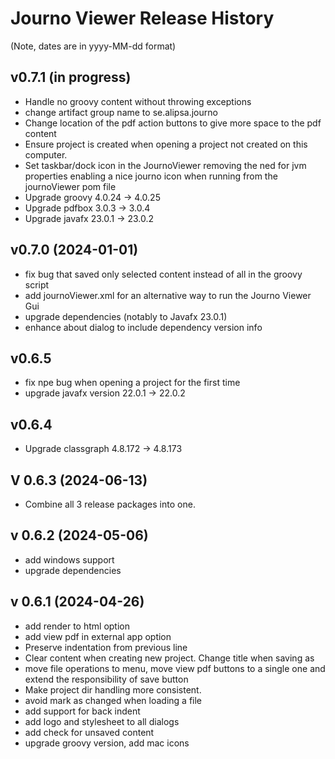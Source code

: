 # Journo Viewer Release History
(Note, dates are in yyyy-MM-dd format)

## v0.7.1 (in progress)
- Handle no groovy content without throwing exceptions
- change artifact group name to se.alipsa.journo
- Change location of the pdf action buttons to give more space to the pdf content
- Ensure project is created when opening a project not created on this computer.
- Set taskbar/dock icon in the JournoViewer removing the ned for jvm properties enabling a nice journo icon when running from the journoViewer pom file
- Upgrade groovy 4.0.24 -> 4.0.25
- Upgrade pdfbox 3.0.3 -> 3.0.4
- Upgrade javafx 23.0.1 -> 23.0.2


## v0.7.0 (2024-01-01)
- fix bug that saved only selected content instead of all in the groovy script
- add journoViewer.xml for an alternative way to run the Journo Viewer Gui
- upgrade dependencies (notably to Javafx 23.0.1)
- enhance about dialog to include dependency version info

## v0.6.5
- fix npe bug when opening a project for the first time
- upgrade javafx version 22.0.1 -> 22.0.2

## v0.6.4
- Upgrade classgraph 4.8.172 -> 4.8.173

## V 0.6.3 (2024-06-13)
- Combine all 3 release packages into one.

## v 0.6.2 (2024-05-06)
- add windows support
- upgrade dependencies

## v 0.6.1 (2024-04-26)
- add render to html option
- add view pdf in external app option
- Preserve indentation from previous line
- Clear content when creating new project. Change title when saving as
- move file operations to menu, move view pdf buttons to a single one and extend the responsibility of save button
- Make project dir handling more consistent.
- avoid mark as changed when loading a file
- add support for back indent
- add logo and stylesheet to all dialogs
- add check for unsaved content
- upgrade groovy version, add mac icons